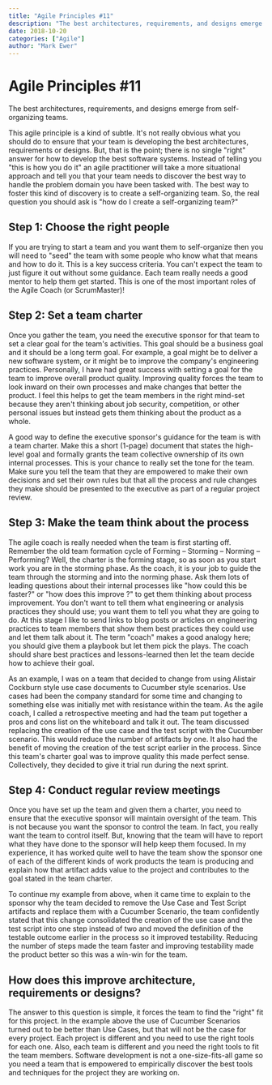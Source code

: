 ```yaml
---
title: "Agile Principles #11"
description: "The best architectures, requirements, and designs emerge from self-organizing teams."
date: 2018-10-20
categories: ["Agile"]
author: "Mark Ewer"
---
```


<Breadcrumbs />

# Agile Principles #11

The best architectures, requirements, and designs emerge from self-organizing teams.

This agile principle is a kind of subtle. It's not really obvious what you should do to ensure that your team is developing the best architectures, requirements or designs. But, that is the point; there is no single "right" answer for how to develop the best software systems. Instead of telling you "this is how you do it" an agile practitioner will take a more situational approach and tell you that your team needs to discover the best way to handle the problem domain you have been tasked with. The best way to foster this kind of discovery is to create a self-organizing team. So, the real question you should ask is "how do I create a self-organizing team?"

## Step 1: Choose the right people

If you are trying to start a team and you want them to self-organize then you will need to "seed" the team with some people who know what that means and how to do it. This is a key success criteria. You can't expect the team to just figure it out without some guidance. Each team really needs a good mentor to help them get started. This is one of the most important roles of the Agile Coach (or ScrumMaster)!

## Step 2: Set a team charter

Once you gather the team, you need the executive sponsor for that team to set a clear goal for the team's activities. This goal should be a business goal and it should be a long term goal. For example, a goal might be to deliver a new software system, or it might be to improve the company's engineering practices. Personally, I have had great success with setting a goal for the team to improve overall product quality. Improving quality forces the team to look inward on their own processes and make changes that better the product. I feel this helps to get the team members in the right mind-set because they aren't thinking about job security, competition, or other personal issues but instead gets them thinking about the product as a whole.

A good way to define the executive sponsor's guidance for the team is with a team charter. Make this a short (1-page) document that states the high-level goal and formally grants the team collective ownership of its own internal processes. This is your chance to really set the tone for the team. Make sure you tell the team that they are empowered to make their own decisions and set their own rules but that all the process and rule changes they make should be presented to the executive as part of a regular project review.

## Step 3: Make the team think about the process

The agile coach is really needed when the team is first starting off. Remember the old team formation cycle of Forming – Storming – Norming – Performing? Well, the charter is the forming stage, so as soon as you start work you are in the storming phase. As the coach, it is your job to guide the team through the storming and into the norming phase. Ask them lots of leading questions about their internal processes like "how could this be faster?" or "how does this improve ?" to get them thinking about process improvement. You don't want to tell them what engineering or analysis practices they should use; you want them to tell you what they are going to do. At this stage I like to send links to blog posts or articles on engineering practices to team members that show them best practices they could use and let them talk about it. The term "coach" makes a good analogy here; you should give them a playbook but let them pick the plays. The coach should share best practices and lessons-learned then let the team decide how to achieve their goal.

As an example, I was on a team that decided to change from using Alistair Cockburn style use case documents to Cucumber style scenarios. Use cases had been the company standard for some time and changing to something else was initially met with resistance within the team. As the agile coach, I called a retrospective meeting and had the team put together a pros and cons list on the whiteboard and talk it out. The team discussed replacing the creation of the use case and the test script with the Cucumber scenario. This would reduce the number of artifacts by one. It also had the benefit of moving the creation of the test script earlier in the process. Since this team's charter goal was to improve quality this made perfect sense. Collectively, they decided to give it trial run during the next sprint.

## Step 4: Conduct regular review meetings

Once you have set up the team and given them a charter, you need to ensure that the executive sponsor will maintain oversight of the team. This is not because you want the sponsor to control the team. In fact, you really want the team to control itself. But, knowing that the team will have to report what they have done to the sponsor will help keep them focused. In my experience, it has worked quite well to have the team show the sponsor one of each of the different kinds of work products the team is producing and explain how that artifact adds value to the project and contributes to the goal stated in the team charter.

To continue my example from above, when it came time to explain to the sponsor why the team decided to remove the Use Case and Test Script artifacts and replace them with a Cucumber Scenario, the team confidently stated that this change consolidated the creation of the use case and the test script into one step instead of two and moved the definition of the testable outcome earlier in the process so it improved testability. Reducing the number of steps made the team faster and improving testability made the product better so this was a win-win for the team.

## How does this improve architecture, requirements or designs?

The answer to this question is simple, it forces the team to find the "right" fit for this project. In the example above the use of Cucumber Scenarios turned out to be better than Use Cases, but that will not be the case for every project. Each project is different and you need to use the right tools for each one. Also, each team is different and you need the right tools to fit the team members. Software development is not a one-size-fits-all game so you need a team that is empowered to empirically discover the best tools and techniques for the project they are working on.

<SharePost />
